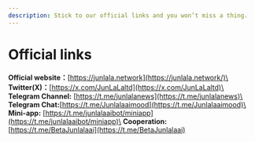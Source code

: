 ```yaml
---
description: Stick to our official links and you won’t miss a thing.
---
```


# Official links

**Official website：**[https://junlala.network](https://junlala.network/)\
**Twitter(X)：**[https://x.com/JunLaLaltd](https://x.com/JunLaLaltd)\
**Telegram Channel:** [https://t.me/junlalanews](https://t.me/junlalanews)\
**Telegram Chat:**[https://t.me/Junlalaaimood](https://t.me/Junlalaaimood)\
**Mini-app:** [https://t.me/junlalaaibot/miniapp](https://t.me/junlalaaibot/miniapp)\
**Cooperation:** [https://t.me/BetaJunlalaai](https://t.me/BetaJunlalaai)
